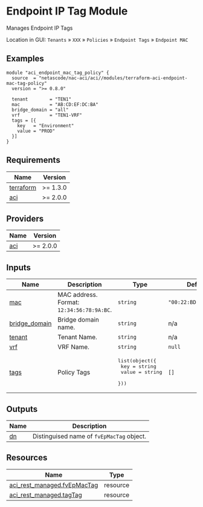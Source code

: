 <!-- BEGIN_TF_DOCS -->
# Endpoint IP Tag Module

Manages Endpoint IP Tags

Location in GUI:
`Tenants` » `XXX` » `Policies` » `Endpoint Tags` » `Endpoint MAC`

## Examples

```hcl
module "aci_endpoint_mac_tag_policy" {
  source  = "netascode/nac-aci/aci//modules/terraform-aci-endpoint-mac-tag-policy"
  version = ">= 0.8.0"

  tenant        = "TEN1"
  mac           = "AB:CD:EF:DC:BA"
  bridge_domain = "all"
  vrf           = "TEN1-VRF"
  tags = [{
    key   = "Environment"
    value = "PROD"
  }]
}
```

## Requirements

| Name | Version |
|------|---------|
| <a name="requirement_terraform"></a> [terraform](#requirement\_terraform) | >= 1.3.0 |
| <a name="requirement_aci"></a> [aci](#requirement\_aci) | >= 2.0.0 |

## Providers

| Name | Version |
|------|---------|
| <a name="provider_aci"></a> [aci](#provider\_aci) | >= 2.0.0 |

## Inputs

| Name | Description | Type | Default | Required |
|------|-------------|------|---------|:--------:|
| <a name="input_mac"></a> [mac](#input\_mac) | MAC address. Format: `12:34:56:78:9A:BC`. | `string` | `"00:22:BD:F8:19:FF"` | no |
| <a name="input_bridge_domain"></a> [bridge\_domain](#input\_bridge\_domain) | Bridge domain name. | `string` | n/a | yes |
| <a name="input_tenant"></a> [tenant](#input\_tenant) | Tenant Name. | `string` | n/a | yes |
| <a name="input_vrf"></a> [vrf](#input\_vrf) | VRF Name. | `string` | `null` | no |
| <a name="input_tags"></a> [tags](#input\_tags) | Policy Tags | <pre>list(object({<br>    key   = string<br>    value = string<br>  }))</pre> | `[]` | no |

## Outputs

| Name | Description |
|------|-------------|
| <a name="output_dn"></a> [dn](#output\_dn) | Distinguised name of `fvEpMacTag` object. |

## Resources

| Name | Type |
|------|------|
| [aci_rest_managed.fvEpMacTag](https://registry.terraform.io/providers/CiscoDevNet/aci/latest/docs/resources/rest_managed) | resource |
| [aci_rest_managed.tagTag](https://registry.terraform.io/providers/CiscoDevNet/aci/latest/docs/resources/rest_managed) | resource |
<!-- END_TF_DOCS -->